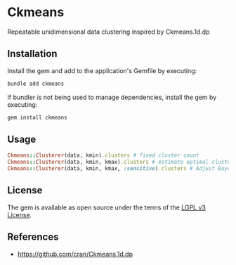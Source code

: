 # Ckmeans

Repeatable unidimensional data clustering inspired by Ckmeans.1d.dp

## Installation

Install the gem and add to the application's Gemfile by executing:

```bash
bundle add ckmeans
```

If bundler is not being used to manage dependencies, install the gem by executing:

```bash
gem install ckmeans
```

## Usage

```rb
Ckmeans::Clusterer(data, kmin).clusters # fixed cluster count
Ckmeans::Clusterer(data, kmin, kmax).clusters # estimate optimal cluster count within kmin and kmax
Ckmeans::Clusterer(data, kmin, kmax, :sensitive).clusters # Adjust Bayesian Information Criteria favoring more smaller clusters
```

## License

The gem is available as open source under the terms of the [LGPL v3 License](https://opensource.org/license/lgpl-3-0).

## References

- https://github.com/cran/Ckmeans.1d.dp
